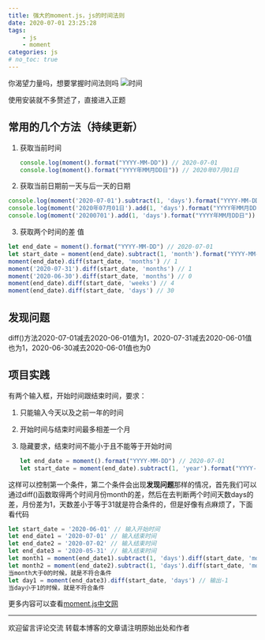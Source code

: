 ```yaml
---
title: 强大的moment.js，js的时间法则
date: 2020-07-01 23:25:28
tags:
    - js
    - moment
categories: js
# no_toc: true
---
```


你渴望力量吗，想要掌握时间法则吗
![时间]( https://pic.downk.cc/item/5efcab1d14195aa594318225.jpg )
<!--more-->

使用安装就不多赘述了，直接进入正题

## 常用的几个方法（持续更新）

1. 获取当前时间  

   ```js
   console.log(moment().format("YYYY-MM-DD")) // 2020-07-01
   console.log(moment().format("YYYY年MM月DD日")) // 2020年07月01日
   ```

   

2.  获取当前日期前一天与后一天的日期   

   ```js
   console.log(moment('2020-07-01').subtract(1, 'days').format("YYYY-MM-DD")) // 2020-06-30
   console.log(moment('2020年07月01日').add(1, 'days').format("YYYY年MM月DD日")) // Invalid date
   console.log(moment('20200701').add(1, 'days').format("YYYY年MM月DD日")) // 2020年07月02日
   ```

   

3.  获取两个时间的差 值  

   ```js
   let end_date = moment().format("YYYY-MM-DD") // 2020-07-01
   let start_date = moment(end_date).subtract(1, 'month').format("YYYY-MM-DD") // 2020-06-01
   moment(end_date).diff(start_date, 'months') // 1
   moment('2020-07-31').diff(start_date, 'months') // 1
   moment('2020-06-30').diff(start_date, 'months') // 0
   moment(end_date).diff(start_date, 'weeks') // 4
   moment(end_date).diff(start_date, 'days') // 30
   ```

   

## 发现问题

diff()方法2020-07-01减去2020-06-01值为1，2020-07-31减去2020-06-01值也为1，2020-06-30减去2020-06-01值也为0

## 项目实践

有两个输入框，开始时间跟结束时间，要求：

1. 只能输入今天以及之前一年的时间
2. 开始时间与结束时间最多相差一个月
3. 隐藏要求，结束时间不能小于且不能等于开始时间

   ```js
   let end_date = moment().format("YYYY-MM-DD") // 2020-07-01
   let start_date = moment(end_date).subtract(1, 'year').format("YYYY-MM-DD") // 2019-07-01
   ```

这样可以控制第一个条件，第二个条件会出现**发现问题**那样的情况，首先我们可以通过diff()函数取得两个时间月份month的差，然后在去判断两个时间天数days的差，月份差为1，天数差小于等于31就是符合条件的，但是好像有点麻烦了，下面看代码

   ```js
   let start_date = '2020-06-01' // 输入开始时间
   let end_date1 = '2020-07-01' // 输入结束时间
   let end_date2 = '2020-07-02' // 输入结束时间
   let end_date3 = '2020-05-31' // 输入结束时间
   let month1 = moment(end_date1).subtract(1, 'days').diff(start_date, 'months') // 输出0
   let month2 = moment(end_date2).subtract(1, 'days').diff(start_date, 'months') // 输出1
   当month大于0的时候，就是不符合条件
   let day1 = moment(end_date3).diff(start_date, 'days') // 输出-1
   当day小于1的时候，就是不符合条件
   ```

更多内容可以查看[moment.js中文网](http://momentjs.cn/)

------

欢迎留言评论交流
转载本博客的文章请注明原始出处和作者